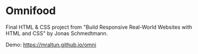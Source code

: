 # Omnifood

Final HTML & CSS project from "Build Responsive Real-World Websites with HTML and CSS" by Jonas Schmedtmann.

Demo: https://mraltun.github.io/omni
